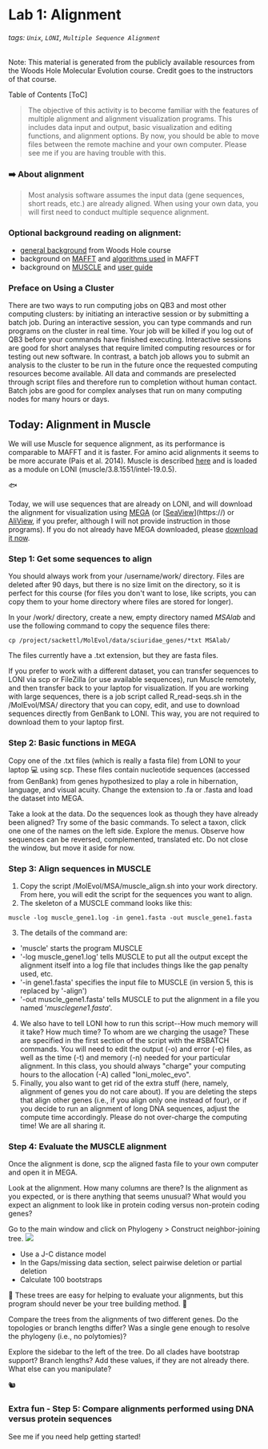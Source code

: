 # Lab 1: Alignment

###### tags: `Unix`, `LONI`, `Multiple Sequence Alignment`

Note: This material is generated from the publicly available resources from the Woods Hole Molecular Evolution course. Credit goes to the instructors of that course.

Table of Contents
[ToC]


> The objective of this activity is to become familiar with the features of multiple alignment and alignment visualization programs. This includes data input and output, basic visualization and editing functions, and alignment options.
> By now, you should be able to move files between the remote machine and your own computer. Please see me if you are having trouble with this. 

### :arrow_right: About alignment
> Most analysis software assumes the input data (gene sequences, short reads, etc.) are already aligned. When using your own data, you will first need to conduct multiple sequence alignment.

### Optional background reading on alignment:
* [general background](https://molevolworkshop.github.io/labs/alignment/general-background/) from Woods Hole course
* background on [MAFFT](https://molevolworkshop.github.io/labs/alignment/MAFFT-background/) and [algorithms used](https://mafft.cbrc.jp/alignment/software/algorithms/algorithms.html) in MAFFT
* background on [MUSCLE](https://molevolworkshop.github.io/labs/alignment/MUSCLE-background/) and [user guide](https://drive5.com/muscle5/manual/commands.html)

### Preface on Using a Cluster
There are two ways to run computing jobs on QB3 and most other computing clusters: by initiating an interactive session or by submitting a batch job. During an interactive session, you can type commands and run programs on the cluster in real time. Your job will be killed if you log out of QB3 before your commands have finished executing. Interactive sessions are good for short analyses that require limited computing resources or for testing out new software. In contrast, a batch job allows you to submit an analysis to the cluster to be run in the future once the requested computing resources become available. All data and commands are preselected through script files and therefore run to completion without human contact. Batch jobs are good for complex analyses that run on many computing nodes for many hours or days.

## Today: Alignment in Muscle

We will use Muscle for sequence alignment, as its performance is comparable to MAFFT and it is faster. For amino acid alignments it seems to be more accurate (Pais et al. 2014). Muscle is described [here](https://academic.oup.com/nar/article/32/5/1792/2380623) and is loaded as a module on LONI (muscle/3.8.1551/intel-19.0.5). 

:fish: 

Today, we will use sequences that are already on LONI, and will download the alignment for visualization using [MEGA](https://megasoftware.net/) (or [[SeaView](https://doua.prabi.fr/software/seaview)](https://) or [AliView](http://www.ormbunkar.se/aliview/), if you prefer, although I will not provide instruction in those programs). If you do not already have MEGA downloaded, please [download it now](https://megasoftware.net/).

### Step 1: Get some sequences to align

You should always work from your /username/work/ directory. Files are deleted after 90 days, but there is no size limit on the directory, so it is perfect for this course (for files you don't want to lose, like scripts, you can copy them to your home directory where files are stored for longer). 

In your /work/ directory, create a new, empty directory named *MSAlab* and use the following command to copy the sequence files there:
```
cp /project/sackettl/MolEvol/data/sciuridae_genes/*txt MSAlab/
```

The files currently have a .txt extension, but they are fasta files. 

If you prefer to work with a different dataset, you can transfer sequences to LONI via scp or FileZilla (or use available sequences), run Muscle remotely, and then transfer back to your laptop for visualization. If you are working with large sequences, there is a job script called R_read-seqs.sh in the /MolEvol/MSA/ directory that you can copy, edit, and use to download sequences directly from GenBank to LONI. This way, you are not required to download them to your laptop first. 


### Step 2: Basic functions in MEGA

Copy one of the .txt files (which is really a fasta file) from LONI to your laptop :computer: using scp. These files contain nucleotide sequences (accessed from GenBank) from genes hypothesized to play a role in hibernation, language, and visual acuity. Change the extension to .fa or .fasta and load the dataset into MEGA.

Take a look at the data. Do the sequences look as though they have already been aligned? Try some of the basic commands. To select a taxon, click one one of the names on the left side. Explore the menus. Observe how sequences can be reversed, complemented, translated etc. Do not close the window, but move it aside for now.

### Step 3: Align sequences in MUSCLE
1. Copy the script /MolEvol/MSA/muscle_align.sh into your work directory. From here, you will edit the script for the sequences you want to align.
2. The skeleton of a MUSCLE command looks like this:
```
muscle -log muscle_gene1.log -in gene1.fasta -out muscle_gene1.fasta
```
3. The details of the command are:
-    'muscle' starts the program MUSCLE
-    '-log muscle_gene1.log' tells MUSCLE to put all the output except the alignment itself into a log file that includes things like the gap penalty used, etc.
-    '-in gene1.fasta' specifies the input file to MUSCLE (in version 5, this is replaced by '-align')
-    '-out muscle_gene1.fasta' tells MUSCLE to put the alignment in a file you named '*musclegene1.fasta*'.
4. We also have to tell LONI how to run this script--How much memory will it take? How much time? To whom are we charging the usage? These are specified in the first section of the script with the #SBATCH commands. You will need to edit the output (-o) and error (-e) files, as well as the time (-t) and memory (-n) needed for your particular alignment. In this class, you should always "charge" your computing hours to the allocation (-A) called "loni_molec_evo".
5. Finally, you also want to get rid of the extra stuff (here, namely, alignment of genes you do not care about). If you are deleting the steps that align other genes (i.e., if you align only one instead of four), or if you decide to run an alignment of long DNA sequences, adjust the compute time accordingly. Please do not over-charge the computing time! We are all sharing it.


### Step 4: Evaluate the MUSCLE alignment
Once the alignment is done, scp the aligned fasta file to your own computer and open it in MEGA. 

Look at the alignment. How many columns are there? Is the alignment as you expected, or is there anything that seems unusual? What would you expect an alignment to look like in protein coding versus non-protein coding genes?

Go to the main window and click on Phylogeny > Construct neighbor-joining tree.
![](https://i.imgur.com/opmZVhJ.png)

* Use a J-C distance model
* In the Gaps/missing data section, select pairwise deletion or partial deletion
* Calculate 100 bootstraps

:eyes: These trees are easy for helping to evaluate your alignments, but this program should never be your tree building method. :eyes: 

Compare the trees from the alignments of two different genes. Do the topologies or branch lengths differ? Was a single gene enough to resolve the phylogeny (i.e., no polytomies)?

Explore the sidebar to the left of the tree. Do all clades have bootstrap support? Branch lengths? Add these values, if they are not already there. What else can you manipulate?

:chipmunk:


### Extra fun - Step 5: Compare alignments performed using DNA versus protein sequences

See me if you need help getting started!



